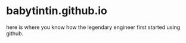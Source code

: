 # babytintin.github.io
here is where you know how the legendary engineer first started using github.
